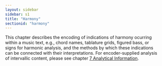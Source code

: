 ```yaml
---
layout: sidebar
sidebar: s1
title: "Harmony"
sectionid: "harmony"
---
```


<span class="div">
   
   This chapter describes the encoding of indications of harmony ocurring within a music
   text,
   e.g., chord names, tablature grids, figured bass, or signs for harmonic analysis,
   and the
   methods by which these indications can be connected with their interpretations. For
   encoder-supplied analysis of intervallic content, please see chapter 
   <a class="link_ptr" title="Analytical Information" href="/v3/guidelines/analysis.html">7 Analytical Information</a>. 
   
   
   
   
   
   
</span>